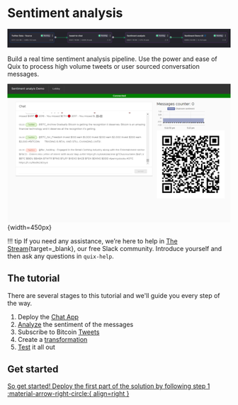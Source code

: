 # Sentiment analysis

![The end result. Chats on screen with sentiment and overall sentiment](../../images/tutorials/sentiment-analysis-media/image1.png)

Build a real time sentiment analysis pipeline. Use the power and ease of Quix to process high volume tweets or user sourced conversation messages.

![The end result. Chats on screen with sentiment and overall sentiment](../../images/tutorials/sentiment-analysis-media/image4.png){width=450px}

!!! tip 
    If you need any assistance, we’re here to help in [The Stream](https://join.slack.com/t/stream-processing/shared_invite/zt-13t2qa6ea-9jdiDBXbnE7aHMBOgMt~8g){target=_blank}, our free Slack community. Introduce yourself and then ask any questions in `quix-help`.

## The tutorial

There are several stages to this tutorial and we'll guide you every step of the way.

1. Deploy the [Chat App](chat-app.md)
2. [Analyze](sentiment.md) the sentiment of the messages
3. Subscribe to Bitcoin [Tweets](tweets.md)
4. Create a [transformation](transformation.md)
5. [Test](finale.md) it all out

## Get started

[So get started! Deploy the first part of the solution by following step 1 :material-arrow-right-circle:{ align=right }](chat-app.md)
